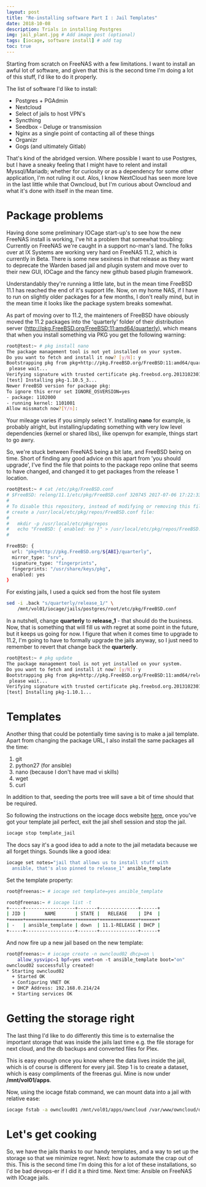 ```yaml
---
layout: post
title: "Re-installing software Part I : Jail Templates"
date: 2018-10-08
description: Trials in installing Postgres
img: jail_plant.jpg # Add image post (optional)
tags: [iocage, software install] # add tag
toc: true
---
```


Starting from scratch on FreeNAS with a few limitations. I want to install an awful lot of software, and given that this is the second time I'm doing a lot of this stuff, I'd like to do it properly.

The list of software I'd like to install:
* Postgres + PGAdmin
* Nextcloud
* Select of jails to host VPN's
* Syncthing
* Seedbox - Deluge or transmission
* Nginx as a single point of contacting all of these things
* Organizr
* Gogs (and ultimately Gitlab)

That's kind of the abridged version. Where possible I want to use Postgres, but I have a sneaky feeling that I might have to relent and install Myssql/Mariadb; whether for curiosity or as a dependency for some other application, I'm not ruling it out. Alos, I know NextCloud has seen more love in the last little while that Owncloud, but I'm curious about Owncloud and what it's done with itself in the mean time.

# Package problems

Having done some preliminary IOCage start-up's to see how the new FreeNAS install is working, I've hit a problem that somewhat troubling: Currently on FreeNAS we're caught in a support no-man's land. The folks over at IX Systems are working very hard on FreeNAS 11.2, which is currently in Beta. There is some new sexiness in that release as they want to deprecate the Warden based jail and plugin system and move over to their new GUI, IOCage and the fancy new github based plugin framework.

Understandably they're running a little late, but in the mean time FreeBSD 11.1 has reached the end of it's support life. Now, on my home NAS, if I have to run on slightly older packages for a few months, I don't really mind, but in the mean time it looks like the package system breaks somewhat.

As part of moving over to 11.2, the mainteners of FreeBSD have obiously moved the 11.2 packages into the 'quarterly' folder of their distribution server (http://pkg.FreeBSD.org/FreeBSD:11:amd64/quarterly), which means that when you install something via PKG you get the following warning:


```bash
root@test:~ # pkg install nano
The package management tool is not yet installed on your system.
Do you want to fetch and install it now? [y/N]: y
Bootstrapping pkg from pkg+http://pkg.FreeBSD.org/FreeBSD:11:amd64/quarterly,
 please wait...
Verifying signature with trusted certificate pkg.freebsd.org.2013102301... done
[test] Installing pkg-1.10.5_3...
Newer FreeBSD version for package pkg:
To ignore this error set IGNORE_OSVERSION=yes
- package: 1102000
- running kernel: 1101001
Allow missmatch now?[Y/n]:
```

Your mileage varies if you simply select Y. Installing __nano__ for example, is probably alright, but installing/updating something with very low level dependencies (kernel or shared libs), like openvpn for example, things start to go awry.

So, we're stuck between FreeNAS being a bit late, and FreeBSD being on time. Short of finding any good advice on this apart from 'you should upgrade', I've find the file that points to the package repo online that seems to have changed, and changed it to get packages from the release 1 location.

```bash
root@test:~ # cat /etc/pkg/FreeBSD.conf
# $FreeBSD: releng/11.1/etc/pkg/FreeBSD.conf 320745 2017-07-06 17:22:33Z gjb $
#
# To disable this repository, instead of modifying or removing this file,
# create a /usr/local/etc/pkg/repos/FreeBSD.conf file:
#
#   mkdir -p /usr/local/etc/pkg/repos
#   echo "FreeBSD: { enabled: no }" > /usr/local/etc/pkg/repos/FreeBSD.conf
#

FreeBSD: {
  url: "pkg+http://pkg.FreeBSD.org/${ABI}/quarterly",
  mirror_type: "srv",
  signature_type: "fingerprints",
  fingerprints: "/usr/share/keys/pkg",
  enabled: yes
}
```

For existing jails, I used a quick sed from the host file system

```bash
sed -i .back "s/quarterly/release_1/" \
    /mnt/vol01/iocage/jails/postgres/root/etc/pkg/FreeBSD.conf

```

In a nutshell, change __quarterly__ to __release_1__ - that should do the business. Now, that is something that will fill us with regret at some point in the future, but it keeps us going for now. I figure that when it comes time to upgrade to 11.2, I'm going to have to formally upgrade the jails anyway, so I just need to remember to revert that change back the __quarterly__. 

```bash
root@test:~ # pkg update
The package management tool is not yet installed on your system.
Do you want to fetch and install it now? [y/N]: y
Bootstrapping pkg from pkg+http://pkg.FreeBSD.org/FreeBSD:11:amd64/release_1,
 please wait...
Verifying signature with trusted certificate pkg.freebsd.org.2013102301... done
[test] Installing pkg-1.10.1...

```

# Templates

Another thing that could be potentially time saving is to make a jail template. Apart from changing the package URL, I also install the same packages all the time:
1. git
2. python27 (for ansible)
3. nano (because I don't have mad vi skills)
4. wget
5. curl

In addition to that, seeding the ports tree will save a bit of time should that be required.

So following the instructions on the iocage docs website [here](https://iocage.readthedocs.io/en/latest/templates.html), once you've got your template jail perfect, exit the jail shell session and stop the jail.

```bash
iocage stop template_jail
```

The docs say it's a good idea to add a note to the jail metadata because we all forget things. Sounds like a good idea:

```bash
iocage set notes="jail that allows us to install stuff with
  ansible, that's also pinned to release_1" ansible_template
```

Set the template property:

```bash
root@freenas:~ # iocage set template=yes ansible_template

root@freenas:~ # iocage list -t
+-----+------------------+-------+--------------+------+
| JID |       NAME       | STATE |   RELEASE    | IP4  |
+=====+==================+=======+==============+======+
| -   | ansible_template | down  | 11.1-RELEASE | DHCP |
+-----+------------------+-------+--------------+------+

```

And now fire up a new jail based on the new template:

```bash
root@freenas:~ # iocage create -n owncloud02 dhcp=on \
    allow_sysvipc=1 bpf=yes vnet=on -t ansible_template boot="on"
owncloud02 successfully created!
* Starting owncloud02
  + Started OK
  + Configuring VNET OK
  + DHCP Address: 192.168.0.214/24
  + Starting services OK
```

# Getting the storage right

The last thing I'd like to do differently this time is to externalise the important storage that was inside the jails last time e.g. the file storage for next cloud, and the db backups and converted files for Plex.

This is easy enough once you know where the data lives inside the jail, which is of course is different for every jail. Step 1 is to create a dataset, which is easy compliments of the freenas gui. Mine is now under __/mnt/vol01/apps__.

Now, using the iocage fstab command, we can mount data into a jail with relative ease:

```bash
iocage fstab -a owncloud01 /mnt/vol01/apps/owncloud /var/www/owncloud/data nullfs rw 0 0
```

# Let's get cooking

So, we have the jails thanks to our handy templates, and a way to set up the storage so that we minimize regret. Next: how to automate the crap out of this. This is the second time I'm doing this for a lot of these installations, so I'd be bad devops-er if I did it a third time. Next time: Ansible on FreeNAS with IOcage jails.


